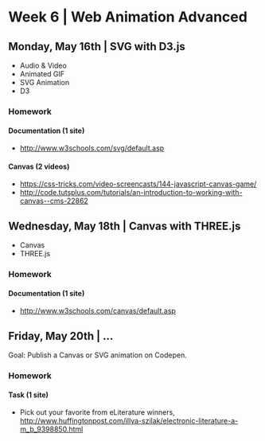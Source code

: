 

# Week 6 | Web Animation Advanced


## Monday, May 16th | SVG with D3.js

- Audio & Video
- Animated GIF
- SVG Animation
- D3


### Homework

#### Documentation (1 site)
- http://www.w3schools.com/svg/default.asp

#### Canvas (2 videos)
- https://css-tricks.com/video-screencasts/144-javascript-canvas-game/
- http://code.tutsplus.com/tutorials/an-introduction-to-working-with-canvas--cms-22862





## Wednesday, May 18th | Canvas with THREE.js

- Canvas
- THREE.js

### Homework

#### Documentation (1 site)
- http://www.w3schools.com/canvas/default.asp





## Friday, May 20th | ...

Goal: Publish a Canvas or SVG animation on Codepen.


### Homework

#### Task (1 site)
- Pick out your favorite from eLiterature winners, http://www.huffingtonpost.com/illya-szilak/electronic-literature-a-m_b_9398850.html





